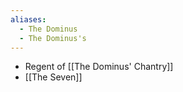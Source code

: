 ```yaml
---
aliases:
  - The Dominus
  - The Dominus's
---
```

- Regent of [[The Dominus' Chantry]]
- [[The Seven]]